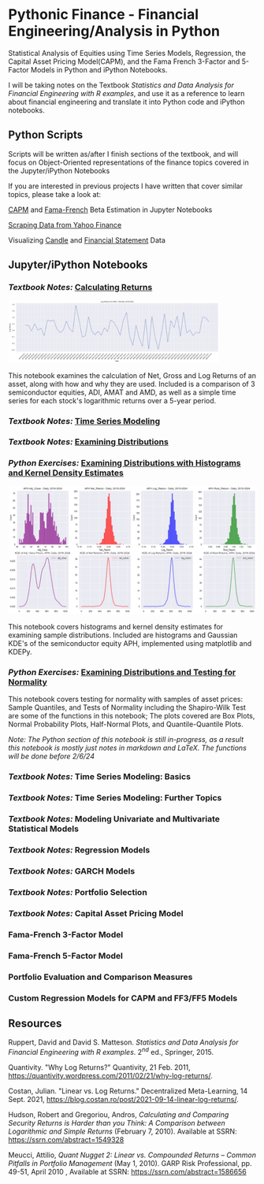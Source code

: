 # Pythonic Finance - Financial Engineering/Analysis in Python

Statistical Analysis of Equities using Time Series Models, Regression, the Capital Asset Pricing Model(CAPM), and the Fama French 3-Factor and 5-Factor Models in Python and iPython Notebooks.

I will be taking notes on the Textbook _Statistics and Data Analysis for Financial Engineering with R examples_, and use it as a reference to learn about financial engineering and translate it into Python code and iPython notebooks.

## Python Scripts

Scripts will be written as/after I finish sections of the textbook, and will focus on Object-Oriented representations of the finance topics covered in the Jupyter/iPython Notebooks

If you are interested in previous projects I have written that cover similar topics, please take a look at:

[CAPM](https://github.com/dBCooper2/financial-modeling/blob/main/notebooks/finance/capm.ipynb) and [Fama-French](https://github.com/dBCooper2/financial-modeling/blob/main/notebooks/finance/fama-french.ipynb) Beta Estimation in Jupyter Notebooks

[Scraping Data from Yahoo Finance](https://github.com/dBCooper2/financial-modeling/blob/main/notebooks/data_processing/yahoo_finance_scraper.ipynb)

Visualizing [Candle](https://github.com/dBCooper2/financial-modeling/blob/main/notebooks/finance/mpl_finance_visualizations.ipynb) and [Financial Statement](https://github.com/dBCooper2/financial-modeling/blob/main/notebooks/finance/visualizing_book_data.ipynb) Data

## Jupyter/iPython Notebooks

### _Textbook Notes:_ [Calculating Returns](notebooks/financial_data/returns_textbook_notes.ipynb)

<img src="/docs/readme_files/returns_chapter/amd_log_returns.png" alt="amd_log" style="width: 85%;"/>

This notebook examines the calculation of Net, Gross and Log Returns of an asset, along with how and why they are used. Included is a comparison of 3 semiconductor equities, ADI, AMAT and AMD, as well as a simple time series for each stock's logarithmic returns over a 5-year period.

### _Textbook Notes:_ [Time Series Modeling](notebooks/time_series/)

### _Textbook Notes:_ [Examining Distributions](notebooks/time_series/notebooks/time_series/exploratory_data_analysis__textbook.ipynb)

### _Python Exercises:_ [Examining Distributions with Histograms and Kernel Density Estimates](notebooks/time_series/exploratory_data_analysis__python_hists_kde.ipynb)

<img src="/docs/readme_files/time_series_data_analysis_chapter/hists_kde.png" alt="dists_compared"/>

This notebook covers histograms and kernel density estimates for examining sample distributions. Included are histograms and Gaussian KDE's of the semiconductor equity APH, implemented using matplotlib and KDEPy.

### _Python Exercises:_ [Examining Distributions and Testing for Normality](notebooks/time_series/exploratory_data_analysis__python_sample_analysis.ipynb)

This notebook covers testing for normality with samples of asset prices: Sample Quantiles, and Tests of Normality including the Shapiro-Wilk Test are some of the functions in this notebook; The plots covered are Box Plots, Normal Probability Plots, Half-Normal Plots, and Quantile-Quantile Plots.

_Note: The Python section of this notebook is still in-progress, as a result this notebook is mostly just notes in markdown and LaTeX. The functions will be done before 2/6/24_

### _Textbook Notes:_ Time Series Modeling: Basics

### _Textbook Notes:_ Time Series Modeling: Further Topics

### _Textbook Notes:_ Modeling Univariate and Multivariate Statistical Models

### _Textbook Notes:_ Regression Models

### _Textbook Notes:_ GARCH Models

### _Textbook Notes:_ Portfolio Selection

### _Textbook Notes:_ Capital Asset Pricing Model

### Fama-French 3-Factor Model

### Fama-French 5-Factor Model

### Portfolio Evaluation and Comparison Measures

### Custom Regression Models for CAPM and FF3/FF5 Models

## Resources

Ruppert, David and David S. Matteson. _Statistics and Data Analysis for Financial Engineering with R examples_. $2^{nd}$ ed., Springer, 2015.

Quantivity. "Why Log Returns?" Quantivity, 21 Feb. 2011, <https://quantivity.wordpress.com/2011/02/21/why-log-returns/>.

Costan, Julian. "Linear vs. Log Returns." Decentralized Meta-Learning, 14 Sept. 2021, <https://blog.costan.ro/post/2021-09-14-linear-log-returns/>.

Hudson, Robert and Gregoriou, Andros, _Calculating and Comparing Security Returns is Harder than you Think: A Comparison between Logarithmic and Simple Returns_ (February 7, 2010). Available at SSRN: <https://ssrn.com/abstract=1549328>

Meucci, Attilio, _Quant Nugget 2: Linear vs. Compounded Returns – Common Pitfalls in Portfolio Management_ (May 1, 2010). GARP Risk Professional, pp. 49-51, April 2010 , Available at SSRN: <https://ssrn.com/abstract=1586656>
